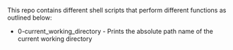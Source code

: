 This repo contains different shell scripts that perform different functions as outlined below:

- 0-current_working_directory - Prints the absolute path name of the current working directory
